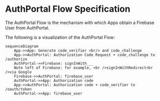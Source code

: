 # AuthPortal Flow Specification

The AuthPortal Flow is the mechanism with which Apps obtain a Firebase User from AuthPortal.

The following is a visualization of the AuthPortal Flow:

```mermaid
sequenceDiagram
    App->>App: Generate code_verifier <br/> and code_challenge
    App->>AuthPortal: Authorization Code Request + code_challenge to /authorize
    AuthPortal->>Firebase: signInWith___
    Note left of Firebase: for example, <br />signInWithRedirect<br />via Google
    Firebase->>AuthPortal: firebase_user
    AuthPortal->>App: Authorization code
    App->>AuthPortal: Authorization code + code_verifier to /oauth/token
    AuthPortal->>App: firebase_user
```
